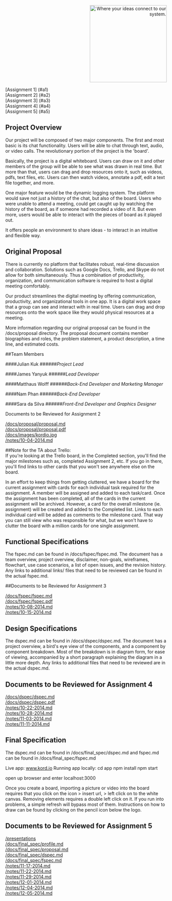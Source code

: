 <p align="right"><img src="https://github.com/umass-cs-326/team-kord.io/blob/master/docs/images/kordio.png" width="240px" alt="Where your ideas connect to our system."></p>  

[Assignment 1] (#a1)  
[Assignment 2] (#a2)  
[Assignment 3] (#a3)  
[Assignment 4] (#a4)  
[Assignment 5] (#a5)
<h2 id="a1">Project Overview</h2>  

Our project will be composed of two major components. The first and most basic is its chat functionality.
Users will be able to chat through text, audio, or video calls. The revolutionary portion of the project is the 'board'.

Basically, the project is a digital whiteboard. Users can draw on it and other members of the group
will be able to see what was drawn in real time. But more than that, users can drag and drop resources onto it,
such as videos, pdfs, text files, etc. Users can then watch videos, annotate a pdf, edit a text file together, and more.

One major feature would be the dynamic logging system. The platform would save not just a history of the chat, but also
of the board. Users who were unable to attend a meeting, could get caught up by watching the history of the board,
as if someone had recorded a video of it. But even more, users would be able to interact with the pieces of board as it played out.

It offers people an environment to share ideas - to interact in an intuitive and flexible way.

<h2 id="a2">Original Proposal</h2>  

There is currently no platform that facilitates robust, real-time discussion and collaboration.
Solutions such as Google Docs, Trello, and Skype do not allow for both simultaneously.
Thus a combination of productivity, organization, and communication software is required to host a digital meeting comfortably.

Our product streamlines the digital meeting by offering communication, productivity, and organizational tools in one app.
It is a digital work space that a group can see and interact with in real time.
Users can drag and drop resources onto the work space like they would physical resources at a meeting.

More information regarding our original proposal can be found in the /docs/proposal directory. The proposal document contains
member biographies and roles, the problem statement, a product description, a time line, and estimated costs.

##Team Members

####Julian Kuk
######*Project Lead*

####James Yanyuk
######*Lead Developer*

####Matthaus Wolff
######*Back-End Developer and Marketing Manager*

####Nam Phan
######*Back-End Developer*

####Sara da Silva
######*Front-End Developer and Graphics Designer*

Documents to be Reviewed for Assignment 2

[/docs/proposal/proposal.md](https://github.com/umass-cs-326/team-kord.io/blob/master/docs/proposal/proposal.md)  
[/docs/proposal/proposal.pdf](https://github.com/umass-cs-326/team-kord.io/blob/master/docs/proposal/proposal.pdf)  
[/docs/images/kordio.jpg](https://github.com/umass-cs-326/team-kord.io/blob/master/docs/images/kordio.jpg)  
[/notes/10-04-2014.md](https://github.com/umass-cs-326/team-kord.io/blob/master/notes/10-04-2014.md)  

##Note for the TA about Trello:  
If you're looking at the Trello board, in the Completed section, you'll find the major milestones
such as, completed Assignment 2, etc. If you go in there, you'll find links
to other cards that you won't see anywhere else on the board.

In an effort to keep things from getting cluttered, we have a board for the current assignment with
cards for each individual task required for the assignment. A member will be assigned and
added to each task/card. Once the assignment has been completed, all of the cards in
the current assignment will be archived. However, a card for the overall milestone (ie. assignment)
will be created and added to the Completed list. Links to each individual card will be added as
comments to the milestone card. That way you can still view who was responsible for what,
but we won't have to clutter the board with a million cards for one single assignment.

<h2 id="a3">Functional Specifications</h2>  

The fspec.md can be found in /docs/fspec/fspec.md.
The document has a team overview, project overview, disclaimer, non-goals, wireframes,
flowchart, use case scenarios, a list of open issues, and the revision history.
Any links to additional links/ files that need to be reviewed can be found in the actual fspec.md.  

##Documents to be Reviewed for Assignment 3

[/docs/fspec/fspec.md](https://github.com/umass-cs-326/team-kord.io/blob/master/docs/fspec/fspec.md)  
[/docs/fspec/fspec.pdf](https://github.com/umass-cs-326/team-kord.io/blob/master/docs/fspec/fspec.pdf)  
[/notes/10-08-2014.md](https://github.com/umass-cs-326/team-kord.io/blob/master/notes/10-08-2014.md)  
[/notes/10-15-2014.md](https://github.com/umass-cs-326/team-kord.io/blob/master/notes/10-15-2014.md)  

<h2 id="a4">Design Specifications</h2>  

The dspec.md can be found in /docs/dspec/dspec.md.
The document has a project overview, a bird's eye view of the components, and
a component by component breakdown. Most of the breakdown is in diagram form,
for ease of viewing, accompanied by a short paragraph explaining the diagram
in a little more depth. Any links to additional files that need to be reviewed
are in the actual dspec.md.  

## Documents to be Reviewed for Assignment 4
[/docs/dspec/dspec.md](https://github.com/umass-cs-326/team-kord.io/blob/master/docs/dspec/dspec.md)  
[/docs/dspec/dspec.pdf](https://github.com/umass-cs-326/team-kord.io/blob/master/docs/dspec/dspec.pdf)  
[/notes/10-22-2014.md](https://github.com/umass-cs-326/team-kord.io/blob/master/notes/10-22-2014.md)  
[/notes/10-28-2014.md](https://github.com/umass-cs-326/team-kord.io/blob/master/notes/10-28-2014.md)  
[/notes/11-03-2014.md](https://github.com/umass-cs-326/team-kord.io/blob/master/notes/11-03-2014.md)  
[/notes/11-11-2014.md](https://github.com/umass-cs-326/team-kord.io/blob/master/notes/11-11-2014.md)  

<h2 id="a5">Final Specification</h2>
The dspec.md can be found in /docs/final_spec/dspec.md and 
fspec.md can be found in /docs/final_spec/fspec.md  

Live app: www.kord.io
Running app locally: 
	cd app
	npm install
	npm start

open up browser and enter localhost:3000

Once you create a board, importing a picture or video into the board requires
that you click on the icon > insert url, > left click on to the white canvas.
Removing elements requires a double left click on it.
If you run into problems, a simple refresh will bypass most of them.
Instructions on how to draw can be found by clicking on the pencil icon below the logo.  
## Documents to be Reviewed for Assignment 5  

[/presentations](https://drive.google.com/a/umass.edu/folderview?id=0B16ZFB-7RqVbejVzYXZjMVA1TkE&usp=sharing#)  
[/docs/final_spec/profile.md](https://github.com/umass-cs-326/team-kord.io/blob/master/docs/final_spec/profile.md)   
[/docs/final_spec/proposal.md](https://github.com/umass-cs-326/team-kord.io/blob/master/docs/final_spec/proposal.md)  
[/docs/final_spec/dspec.md](https://github.com/umass-cs-326/team-kord.io/blob/master/docs/final_spec/dspec.md)  
[/docs/final_spec/fspec.md](https://github.com/umass-cs-326/team-kord.io/blob/master/docs/final_spec/fspec.md)  
[/notes/11-17-2014.md](https://github.com/umass-cs-326/team-kord.io/blob/master/notes/11-17-2014.md)  
[/notes/11-22-2014.md](https://github.com/umass-cs-326/team-kord.io/blob/master/notes/11-22-2014.md)  
[/notes/11-29-2014.md](https://github.com/umass-cs-326/team-kord.io/blob/master/notes/11-29-2014.md)  
[/notes/12-01-2014.md](https://github.com/umass-cs-326/team-kord.io/blob/master/notes/12-01-2014.md)  
[/notes/12-04-2014.md](https://github.com/umass-cs-326/team-kord.io/blob/master/notes/12-04-2014.md)  
[/notes/12-05-2014.md](https://github.com/umass-cs-326/team-kord.io/blob/master/notes/12-05-2014.md)  
